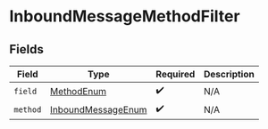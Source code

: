 # InboundMessageMethodFilter


## Fields

| Field                                                               | Type                                                                | Required                                                            | Description                                                         |
| ------------------------------------------------------------------- | ------------------------------------------------------------------- | ------------------------------------------------------------------- | ------------------------------------------------------------------- |
| `field`                                                             | [MethodEnum](../../models/components/MethodEnum.md)                 | :heavy_check_mark:                                                  | N/A                                                                 |
| `method`                                                            | [InboundMessageEnum](../../models/components/InboundMessageEnum.md) | :heavy_check_mark:                                                  | N/A                                                                 |